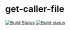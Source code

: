 # get-caller-file

[![Build Status](https://travis-ci.org/stefanpenner/get-caller-file.svg?branch=master)](https://travis-ci.org/stefanpenner/get-caller-file) [![Build status](https://ci.appveyor.com/api/projects/status/ol2q94g1932cy14a/branch/master?svg=true)](https://ci.appveyor.com/project/embercli/get-caller-file/branch/master)

